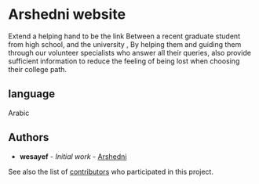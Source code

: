 # Arshedni website 
 Extend a helping hand to be the link Between a recent graduate student from high school, and the university ,
 By helping them and guiding them through our volunteer specialists who answer all their queries, also provide sufficient information to reduce the feeling of being lost when
 choosing their college path.
 

## language

 Arabic
 
## Authors

* **wesayef** - *Initial work* - [Arshedni](https://github.com/wesayef)

See also the list of [contributors](https://github.com/Arshedni/contributors) who participated in this project.
